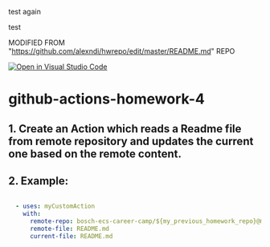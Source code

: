 test again

test

MODIFIED FROM "https://github.com/alexndi/hwrepo/edit/master/README.md" REPO


[![Open in Visual Studio Code](https://classroom.github.com/assets/open-in-vscode-c66648af7eb3fe8bc4f294546bfd86ef473780cde1dea487d3c4ff354943c9ae.svg)](https://classroom.github.com/online_ide?assignment_repo_id=9480380&assignment_repo_type=AssignmentRepo)
# github-actions-homework-4

## 1. Create an Action which reads a Readme file from remote repository and updates the current one based on the remote content.


## 2. Example:

```yaml

  - uses: myCustomAction
    with:
      remote-repo: bosch-ecs-career-camp/${my_previous_homework_repo}@main
      remote-file: README.md
      current-file: README.md

```
